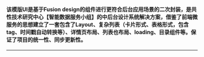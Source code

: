 #### 该模版UI是基于Fusion design的组件进行更符合后台应用场景的二次封装，是共性技术研究中心【智能数据服务小组】的中后台设计系统解决方案，借鉴了前端微服务的思想建立了一套包含了Layout、复杂列表（卡片形式、表格形式，包含tag、时间戳自动转换等）、详情页布局、列表也布局、loading、目录组件等。保证了项目的统一性、同步更新性。

------

